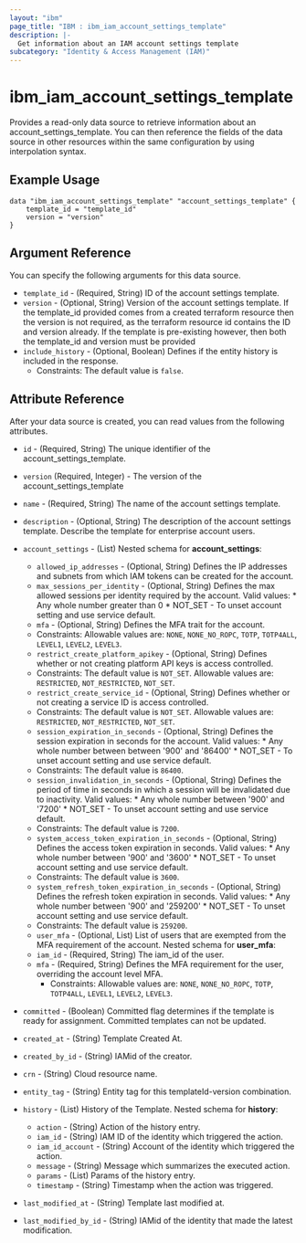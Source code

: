 ```yaml
---
layout: "ibm"
page_title: "IBM : ibm_iam_account_settings_template"
description: |-
  Get information about an IAM account settings template
subcategory: "Identity & Access Management (IAM)"
---
```


# ibm_iam_account_settings_template

Provides a read-only data source to retrieve information about an account_settings_template. You can then reference the fields of the data source in other resources within the same configuration by using interpolation syntax.

## Example Usage

```hcl
data "ibm_iam_account_settings_template" "account_settings_template" {
	template_id = "template_id"
	version = "version"
}
```

## Argument Reference

You can specify the following arguments for this data source.

* `template_id` - (Required, String) ID of the account settings template.
* `version` - (Optional, String) Version of the account settings template. If the template_id provided comes from a created terraform resource then the version is not required, as the terraform resource id contains the ID and version already. If the template is pre-existing however, then both the template_id and version must be provided
* `include_history` - (Optional, Boolean) Defines if the entity history is included in the response.
  * Constraints: The default value is `false`.

## Attribute Reference

After your data source is created, you can read values from the following attributes.

* `id` - (Required, String) The unique identifier of the account_settings_template.
* `version` (Required, Integer) - The version of the account_settings_template
* `name` - (Required, String) The name of the account settings template.
* `description` - (Optional, String) The description of the account settings template. Describe the template for enterprise account users.
* `account_settings` - (List) Nested schema for **account_settings**:
  * `allowed_ip_addresses` - (Optional, String) Defines the IP addresses and subnets from which IAM tokens can be created for the account.
  * `max_sessions_per_identity` - (Optional, String) Defines the max allowed sessions per identity required by the account. Valid values:  * Any whole number greater than 0  * NOT_SET - To unset account setting and use service default.
  * `mfa` - (Optional, String) Defines the MFA trait for the account. 
   * Constraints: Allowable values are: `NONE`, `NONE_NO_ROPC`, `TOTP`, `TOTP4ALL`, `LEVEL1`, `LEVEL2`, `LEVEL3`.
  * `restrict_create_platform_apikey` - (Optional, String) Defines whether or not creating platform API keys is access controlled.
   * Constraints: The default value is `NOT_SET`. Allowable values are: `RESTRICTED`, `NOT_RESTRICTED`, `NOT_SET`.
  * `restrict_create_service_id` - (Optional, String) Defines whether or not creating a service ID is access controlled.
   * Constraints: The default value is `NOT_SET`. Allowable values are: `RESTRICTED`, `NOT_RESTRICTED`, `NOT_SET`.
  * `session_expiration_in_seconds` - (Optional, String) Defines the session expiration in seconds for the account. Valid values:  * Any whole number between between '900' and '86400'  * NOT_SET - To unset account setting and use service default.
   * Constraints: The default value is `86400`.
  * `session_invalidation_in_seconds` - (Optional, String) Defines the period of time in seconds in which a session will be invalidated due to inactivity. Valid values:  * Any whole number between '900' and '7200'  * NOT_SET - To unset account setting and use service default.
   * Constraints: The default value is `7200`.
  * `system_access_token_expiration_in_seconds` - (Optional, String) Defines the access token expiration in seconds. Valid values:  * Any whole number between '900' and '3600'  * NOT_SET - To unset account setting and use service default.
   * Constraints: The default value is `3600`.
  * `system_refresh_token_expiration_in_seconds` - (Optional, String) Defines the refresh token expiration in seconds. Valid values:  * Any whole number between '900' and '259200'  * NOT_SET - To unset account setting and use service default.
   * Constraints: The default value is `259200`.
  * `user_mfa` - (Optional, List) List of users that are exempted from the MFA requirement of the account.
  Nested schema for **user_mfa**:
  * `iam_id` - (Required, String) The iam_id of the user.
  * `mfa` - (Required, String) Defines the MFA requirement for the user, overriding the account level MFA.
    * Constraints: Allowable values are: `NONE`, `NONE_NO_ROPC`, `TOTP`, `TOTP4ALL`, `LEVEL1`, `LEVEL2`, `LEVEL3`.
* `committed` - (Boolean) Committed flag determines if the template is ready for assignment. Committed templates can not be updated.
* `created_at` - (String) Template Created At.
* `created_by_id` - (String) IAMid of the creator.
* `crn` - (String) Cloud resource name.
* `entity_tag` - (String) Entity tag for this templateId-version combination.

* `history` - (List) History of the Template.
Nested schema for **history**:
	* `action` - (String) Action of the history entry.
	* `iam_id` - (String) IAM ID of the identity which triggered the action.
	* `iam_id_account` - (String) Account of the identity which triggered the action.
	* `message` - (String) Message which summarizes the executed action.
	* `params` - (List) Params of the history entry.
	* `timestamp` - (String) Timestamp when the action was triggered.

* `last_modified_at` - (String) Template last modified at.

* `last_modified_by_id` - (String) IAMid of the identity that made the latest modification.


